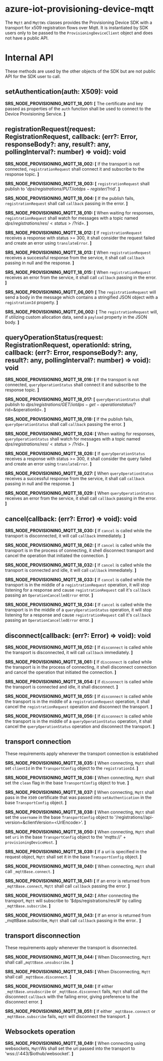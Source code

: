 # azure-iot-provisioning-device-mqtt

The `Mqtt` and `MqttWs` classes provides the Provisioning Device SDK with a transport for x509 registration flows over Mqtt. It is instantiated by SDK users only to be passed to the `ProvisioningDeviceClient` object and does not have a public API.

# Internal API

These methods are used by the other objects of the SDK but are not public API for the SDK user to call.

## setAuthentication(auth: X509): void

**SRS_NODE_PROVISIONING_MQTT_18_001: [** The certificate and key passed as properties of the `auth` function shall be used to connect to the Device Provisioning Service. **]**

## registrationRequest(request: RegistrationRequest, callback: (err?: Error, responseBody?: any, result?: any, pollingInterval?: number) => void): void

**SRS_NODE_PROVISIONING_MQTT_18_002: [** If the transport is not connected, `registrationRequest` shall connect it and subscribe to the response topic. **]**

**SRS_NODE_PROVISIONING_MQTT_18_003: [** `registrationRequest` shall publish to '$dps/registrations/PUT/iotdps-register/?$rid<rid>'. **]**

**SRS_NODE_PROVISIONING_MQTT_18_004: [** If the publish fails, `registrationRequest` shall call `callback` passing in the error. **]**

**SRS_NODE_PROVISIONING_MQTT_18_010: [** When waiting for responses, `registrationRequest` shall watch for messages with a topic named $dps/registrations/res/<status>/?$rid=<rid>. **]**

**SRS_NODE_PROVISIONING_MQTT_18_012: [** If `registrationRequest` receives a response with status >= 300, it shall consider the request failed and create an error using `translateError`. **]**

**SRS_NODE_PROVISIONING_MQTT_18_013: [** When `registrationRequest` receives a successful response from the service, it shall call `callback` passing in null and the response. **]**

**SRS_NODE_PROVISIONING_MQTT_18_015: [** When `registrationRequest` receives an error from the service, it shall call `callback` passing in the error. **]**

**SRS_NODE_PROVISIONING_MQTT_06_001: [** The `registrationRequest` will send a body in the message which contains a stringified JSON object with a `registrationId` property. **]**

**SRS_NODE_PROVISIONING_MQTT_06_002: [** The `registrationRequest` will, if utilizing custom allocation data, send a `payload` property in the JSON body. **]**

## queryOperationStatus(request: RegistrationRequest, operationId: string, callback: (err?: Error, responseBody?: any, result?: any, pollingInterval?: number) => void): void

**SRS_NODE_PROVISIONING_MQTT_18_016: [** If the transport is not connected, `queryOperationStatus` shall connect it and subscribe to the response topic. **]**

**SRS_NODE_PROVISIONING_MQTT_18_017: [** `queryOperationStatus` shall publish to $dps/registrations/GET/iotdps-get-operationstatus/?$rid=<rid>&operationId=<operationId>. **]**

**SRS_NODE_PROVISIONING_MQTT_18_018: [** If the publish fails, `queryOperationStatus` shall call `callback` passing the error. **]**

**SRS_NODE_PROVISIONING_MQTT_18_024: [** When waiting for responses, `queryOperationStatus` shall watch for messages with a topic named $dps/registrations/res/<status>/?$rid=<rid>. **]**

**SRS_NODE_PROVISIONING_MQTT_18_026: [** If `queryOperationStatus` receives a response with status >= 300, it shall consider the query failed and create an error using `translateError`. **]**

**SRS_NODE_PROVISIONING_MQTT_18_027: [** When `queryOperationStatus` receives a successful response from the service, it shall call `callback` passing in null and the response. **]**

**SRS_NODE_PROVISIONING_MQTT_18_029: [** When `queryOperationStatus` receives an error from the service, it shall call `callback` passing in the error. **]**


## cancel(callback: (err?: Error) => void): void

**SRS_NODE_PROVISIONING_MQTT_18_030: [** If `cancel` is called while the transport is disconnected, it will call `callback` immediately. **]**

**SRS_NODE_PROVISIONING_MQTT_18_062: [** If `cancel` is called while the transport is in the process of connecting, it shell disconnect transport and cancel the operation that initiated the connection. **]**

**SRS_NODE_PROVISIONING_MQTT_18_032: [** If `cancel` is called while the transport is connected and idle, it will call `callback` immediately. **]**

**SRS_NODE_PROVISIONING_MQTT_18_033: [** If `cancel` is called while the transport is in the middle of a `registrationRequest` operation, it will stop listening for a response and cause `registrationRequest` call it's `callback` passing an `OperationCancelledError` error. **]**

**SRS_NODE_PROVISIONING_MQTT_18_034: [** If `cancel` is called while the transport is in the middle of a `queryOperationStatus` operation, it will stop listening for a response and cause `registrationRequest` call it's `callback` passing an `OperationCancelledError` error. **]**


## disconnect(callback: (err?: Error) => void): void

**SRS_NODE_PROVISIONING_MQTT_18_052: [** If `disconnect` is called while the transport is disconnected, it will call `callback` immediately. **]**

**SRS_NODE_PROVISIONING_MQTT_18_061: [** If `disconnect` is called while the transport is in the process of connecting, it shell disconnect connection and cancel the operation that initiated the connection. **]**

**SRS_NODE_PROVISIONING_MQTT_18_054: [** If `disconnect` is called while the transport is connected and idle, it shall disconnect. **]**

**SRS_NODE_PROVISIONING_MQTT_18_055: [** If `disconnect` is called while the transport is in the middle of a `registrationRequest` operation, it shall cancel the `registrationRequest` operation and disconnect the transport. **]**

**SRS_NODE_PROVISIONING_MQTT_18_056: [** If `disconnect` is called while the transport is in the middle of a `queryOperationStatus` operation, it shall cancel the `queryOperationStatus` operation and disconnect the transport. **]**


## transport connection
These requirements apply whenever the transport connection is established

**SRS_NODE_PROVISIONING_MQTT_18_035: [** When connecting, `Mqtt` shall set `clientId` in the `TransportConfig` object to the `registrationId`. **]**

**SRS_NODE_PROVISIONING_MQTT_18_036: [** When connecting, `Mqtt` shall set the `clean` flag in the base `TransportConfig` object to true. **]**

**SRS_NODE_PROVISIONING_MQTT_18_037: [** When connecting, `Mqtt` shall pass in the `X509` certificate that was passed into `setAuthentication` in the base `TransportConfig` object. **]**

**SRS_NODE_PROVISIONING_MQTT_18_038: [** When connecting, `Mqtt` shall set the `username` in the base `TransportConfig` object to '<idScope>/registrations/<registrationId>/api-version=<apiVersion>&clientVersion=<UrlEncode<userAgent>>'. **]**

**SRS_NODE_PROVISIONING_MQTT_18_050: [** When connecting, `Mqtt` shall set `uri` in the base `TransportConfig` object to the 'mqtts://' + `provisioningDeviceHost`. **]**

**SRS_NODE_PROVISIONING_MQTT_18_039: [** If a uri is specified in the request object, `Mqtt` shall set it in the base `TransportConfig` object. **]**

**SRS_NODE_PROVISIONING_MQTT_18_040: [** When connecting, `Mqtt` shall call `_mqttBase.connect`. **]**

**SRS_NODE_PROVISIONING_MQTT_18_041: [** If an error is returned from `_mqttBase.connect`, `Mqtt`  shall call `callback` passing the error. **]**

**SRS_NODE_PROVISIONING_MQTT_18_042: [** After connecting the transport, `Mqtt` will subscribe to '$dps/registrations/res/#' by calling `_mqttBase.subscribe`. **]**

**SRS_NODE_PROVISIONING_MQTT_18_043: [** If an error is returned from _mqttBase.subscribe, `Mqtt` shall call `callback` passing in the error.. **]**


## transport disconnection
These requirements apply whenever the transport is disonnected.

**SRS_NODE_PROVISIONING_MQTT_18_044: [** When Disconnecting, `Mqtt` shall call _`mqttBase.unsubscribe`. **]**

**SRS_NODE_PROVISIONING_MQTT_18_045: [** When Disconnecting, `Mqtt` shall call `_mqttBase.disconnect`. **]**

**SRS_NODE_PROVISIONING_MQTT_18_048: [** If either `_mqttBase.unsubscribe` or `_mqttBase.disconnect` fails, `Mqtt` shall call the disconnect `callback` with the failing error, giving preference to the disconnect error. **]**

**SRS_NODE_PROVISIONING_MQTT_18_051: [** If either `_mqttBase.connect` or `_mqttBase.subscribe` fails, `mqtt` will disconnect the transport. **]**

## Websockets operation

**SRS_NODE_PROVISIONING_MQTT_18_049: [** When connecting using websockets, `Mqtt`Ws shall set the uri passed into the transport to 'wss://<host>:443/$iothub/websocket'. **]**


